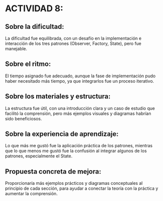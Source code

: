 # ACTIVIDAD 8:

## Sobre la dificultad:
La dificultad fue equilibrada, con un desafío en la implementación e interacción de los tres patrones (Observer, Factory, State), pero fue manejable.

## Sobre el ritmo:
El tiempo asignado fue adecuado, aunque la fase de implementación pudo haber necesitado más tiempo, ya que integrarlos fue un proceso iterativo.

## Sobre los materiales y estructura:
La estructura fue útil, con una introducción clara y un caso de estudio que facilitó la comprensión, pero más ejemplos visuales y diagramas habrían sido beneficiosos.

## Sobre la experiencia de aprendizaje:
Lo que más me gustó fue la aplicación práctica de los patrones, mientras que lo que menos me gustó fue la confusión al integrar algunos de los patrones, especialmente el State.

## Propuesta concreta de mejora:
Proporcionaría más ejemplos prácticos y diagramas conceptuales al principio de cada sección, para ayudar a conectar la teoría con la práctica y aumentar la comprensión.

